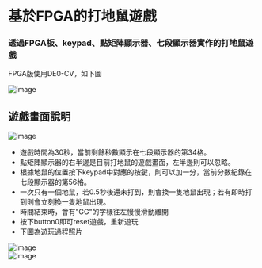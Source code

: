 # 基於FPGA的打地鼠遊戲
### 透過FPGA板、keypad、點矩陣顯示器、七段顯示器實作的打地鼠遊戲
FPGA版使用DE0-CV，如下圖  
    
![image](https://images.offerup.com/29akojGOnCuHByERsvasaaHdhwg=/1008x756/a662/a6623b01792d4a3b9840056e364a7f0e.jpg)
## 遊戲畫面說明
  
![image](https://i.imgur.com/di60Fvx.jpg)  
- 遊戲時間為30秒，當前剩餘秒數顯示在七段顯示器的第34格。
- 點矩陣顯示器的右半邊是目前打地鼠的遊戲畫面，左半邊則可以忽略。
- 根據地鼠的位置按下keypad中對應的按鍵，則可以加一分，當前分數紀錄在七段顯示器的第56格。
- 一次只有一個地鼠，若0.5秒後還未打到，則會換一隻地鼠出現；若有即時打到則會立刻換一隻地鼠出現。
- 時間結束時，會有"GG"的字樣往左慢慢滑動離開
- 按下button0即可reset遊戲，重新遊玩
- 下圖為遊玩過程照片
  
![image](https://i.imgur.com/42AfJrk.jpg)  
![image](https://i.imgur.com/4ZKyrLf.jpg)  